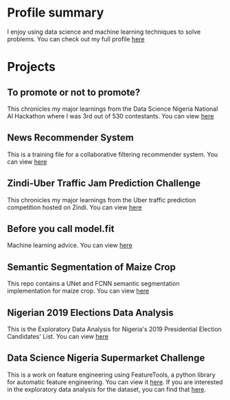 # Profile summary
I enjoy using data science and machine learning techniques to solve problems. You can check out my full profile [here](https://github.com/Dehbaiyor/dehbaiyor.github.io/blob/master/Profile.md)

# Projects
## To promote or not to promote?
This chronicles my major learnings from the Data Science Nigeria National AI Hackathon where I was 3rd out of 530 contestants.
You can view [here](https://dehbaiyor.github.io/PromotionPrediction)

## News Recommender System
This is a training file for a collaborative filtering recommender system. You can view [here](https://dehbaiyor.github.io/RecommenderSystem)

## Zindi-Uber Traffic Jam Prediction Challenge
This chronicles my major learnings from the Uber traffic prediction competition hosted on Zindi.
You can view [here](https://dehbaiyor.github.io/Zindi-Uber-Traffic-Jam-Competition)

## Before you call model.fit
Machine learning advice. You can view [here](https://www.kaggle.com/dehbaiyor/before-you-call-model-fit)

## Semantic Segmentation of Maize Crop
This repo contains a UNet and FCNN semantic segmentation implementation for maize crop. You can view [here](https://dehbaiyor.github.io/SemanticSeg)

## Nigerian 2019 Elections Data Analysis
This is the Exploratory Data Analysis for Nigeria's 2019 Presidential Election Candidates' List.
You can view [here](https://dehbaiyor.github.io/2019-Elections)

## Data Science Nigeria Supermarket Challenge
This is a work on feature engineering using FeatureTools, a python library for automatic feature engineering. You can view it [here](https://nbviewer.jupyter.org/github/Dehbaiyor/DSN-Supermarket-Challenge/blob/1485080d893f8c9060b75a2ccbea17fda11fb4d5/Supermarket%20Model.ipynb). If you are interested in the exploratory data analysis for the dataset, you can find that [here](https://github.com/Dehbaiyor/DSN-Supermarket-Challenge/blob/master/Supermarket%20EDA.ipynb).
